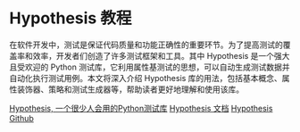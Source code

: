 # Hypothesis 教程

<show-structure depth="2"/>

在软件开发中，测试是保证代码质量和功能正确性的重要环节。为了提高测试的覆盖率和效率，开发者们创造了许多测试框架和工具。其中 Hypothesis 是一个强大且受欢迎的 Python 测试库，它利用属性基测试的思想，可以自动生成测试数据并自动化执行测试用例。本文将深入介绍 Hypothesis 库的用法，包括基本概念、属性装饰器、策略和测试生成器等，帮助读者更好地理解和使用该库。

<seealso>
<category ref="ref_docs">
    <a href="https://mp.weixin.qq.com/s/uvf5bvL86birA0hjdN9xBQ">Hypothesis, 一个很少人会用的Python测试库</a>
    <a href="https://hypothesis.readthedocs.io/en/latest">Hypothesis 文档</a>
</category>
<category ref="ref_github">
    <a href="https://github.com/HypothesisWorks/hypothesis">Hypothesis Github</a>
</category>
<category ref="ref_issues"></category>
<category ref="ref_hf"></category>
<category ref="ref_ms"></category>
</seealso>
